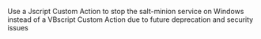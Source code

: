 Use a Jscript Custom Action to stop the salt-minion service on Windows instead
of a VBscript Custom Action due to future deprecation and security issues
